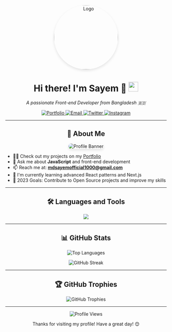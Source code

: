 <div align="center">
  <img src="https://github.com/Sayemhaque/sayemhaque/assets/85791327/ee074e66-fac6-4355-bf4f-0ee0ecf3adc9" alt="Logo" width="200" height="200" style="border-radius: 50%; box-shadow: 0 4px 8px rgba(0,0,0,0.1);">
</div>

<h1 align="center">
  Hi there! I'm Sayem 👋
  <img src="https://media.giphy.com/media/hvRJCLFzcasrR4ia7z/giphy.gif" width="30px"/>
</h1>

<p align="center">
  <em>A passionate Front-end Developer from Bangladesh 🇧🇩</em>
</p>

<p align="center">
  <a href="https://md-sayem-mia.netlify.app/" target="_blank">
    <img src="https://img.shields.io/badge/Portfolio-00C7B7?style=for-the-badge&logo=netlify&logoColor=white" alt="Portfolio"/>
  </a>
  <a href="mailto:mdsayemofficial1000@gmail.com">
    <img src="https://img.shields.io/badge/Email-D14836?style=for-the-badge&logo=gmail&logoColor=white" alt="Email"/>
  </a>
  <a href="https://twitter.com/mdsayem999" target="_blank">
    <img src="https://img.shields.io/badge/Twitter-1DA1F2?style=for-the-badge&logo=twitter&logoColor=white" alt="Twitter"/>
  </a>
  <a href="https://instagram.com/@iamsayem777" target="_blank">
    <img src="https://img.shields.io/badge/Instagram-E4405F?style=for-the-badge&logo=instagram&logoColor=white" alt="Instagram"/>
  </a>
</p>

<hr>

<h2 align="center">🚀 About Me</h2>

<p align="center">
  <img src="https://mohammad-sayem.netlify.app/static/media/profile-pic%20(9).96472099026f8eaa02af.png" alt="Profile Banner" style="max-width: 100%; border-radius: 10px; box-shadow: 0 4px 8px rgba(0,0,0,0.1);">
</p>

- 👨‍💻 Check out my projects on my [Portfolio](https://md-sayem-mia.netlify.app/)
- 💬 Ask me about **JavaScript** and front-end development
- 📫 Reach me at: **mdsayemofficial1000@gmail.com**
- 🌱 I'm currently learning advanced React patterns and Next.js
- 🎯 2023 Goals: Contribute to Open Source projects and improve my skills

<hr>

<h2 align="center">🛠️ Languages and Tools</h2>

<p align="center">
  <img src="https://skillicons.dev/icons?i=html,css,js,react,nodejs,express,mongodb,bootstrap,tailwind,sass,git,figma" />
</p>

<hr>

<h2 align="center">📊 GitHub Stats</h2>

<p align="center">
  <img src="https://github-readme-stats.vercel.app/api/top-langs?username=sayemhaque&show_icons=true&locale=en&layout=compact&theme=radical" alt="Top Languages" />
</p>

<p align="center">
  <img src="https://github-readme-streak-stats.herokuapp.com/?user=sayemhaque&theme=radical" alt="GitHub Streak" />
</p>

<hr>

<h2 align="center">🏆 GitHub Trophies</h2>

<p align="center">
  <img src="https://github-profile-trophy.vercel.app/?username=sayemhaque&theme=darkhub&no-frame=true&no-bg=false&margin-w=4" alt="GitHub Trophies" />
</p>

<hr>

<p align="center">
  <img src="https://komarev.com/ghpvc/?username=sayemhaque&label=Profile%20views&color=0e75b6&style=flat" alt="Profile Views" />
</p>

<p align="center">Thanks for visiting my profile! Have a great day! 😊</p>

